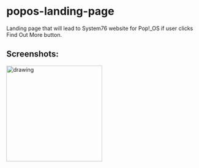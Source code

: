 # popos-landing-page
Landing page that will lead to System76 website for Pop!_OS if user clicks Find Out More button.


## Screenshots:

<img src="user-images.githubusercontent.com/5241162/205148306-fba014b3-d8cd-4de6-9b72-7ea40ffb18d0.png" alt="drawing" width="250"/>
